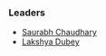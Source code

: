 ### Leaders

* [Saurabh Chaudhary](mailto:saurabh.chaudhary@owasp/org)
* [Lakshya Dubey](mailto:lakshya.dubey@owasp.org,@owasp/org)



